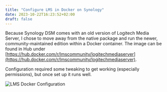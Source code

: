 ```yaml
---
title: "Configure LMS in Docker on Synology"
date: 2023-10-22T16:23:52+02:00
draft: false
---
```


Because Synology DSM comes with an old version of Logitech Media Server, I chose to move away from the native package and run the newer, community-maintained edition within a Docker container. The image can be found in Hub under [https://hub.docker.com/r/lmscommunity/logitechmediaserver](https://hub.docker.com/r/lmscommunity/logitechmediaserver).

Configuration required some tweaking to get working (especially permissions), but once set up it runs well.

![LMS Docker Configuration](/til/images/docker-lms.png)
